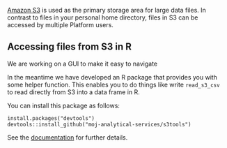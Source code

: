 [Amazon S3](https://en.wikipedia.org/wiki/Amazon_S3) is used as the
primary storage area for large data files. In contrast to files in your
personal home directory, files in S3 can be accessed by multiple
Platform users.

Accessing files from S3 in R
----------------------------

We are working on a GUI to make it easy to navigate

In the meantime we have developed an R package that provides you with
some helper function. This enables you to do things like write
`read_s3_csv` to read directly from S3 into a data frame in R.

You can install this package as follows:

    install.packages("devtools")
    devtools::install_github("moj-analytical-services/s3tools")

See the
[documentation](https://github.com/moj-analytical-services/s3tools) for
further details.
